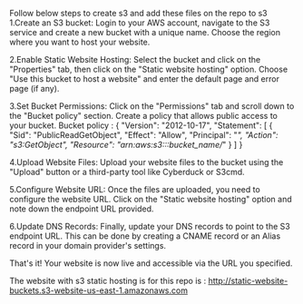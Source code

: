 Follow below steps to create s3 and add these files on the repo to s3
1.Create an S3 bucket:
Login to your AWS account, navigate to the S3 service and create a new bucket with a unique name. Choose the region where you want to host your website.

2.Enable Static Website Hosting:
Select the bucket and click on the "Properties" tab, then click on the "Static website hosting" option. Choose "Use this bucket to host a website" and enter the default page and error page (if any).

3.Set Bucket Permissions:
Click on the "Permissions" tab and scroll down to the "Bucket policy" section. Create a policy that allows public access to your bucket.
Bucket policy :
{
    "Version": "2012-10-17",
    "Statement": [
        {
            "Sid": "PublicReadGetObject",
            "Effect": "Allow",
            "Principal": "*",
            "Action": "s3:GetObject",
            "Resource": "arn:aws:s3:::bucket_name/*"
        }
    ]
}

4.Upload Website Files:
Upload your website files to the bucket using the "Upload" button or a third-party tool like Cyberduck or S3cmd.

5.Configure Website URL:
Once the files are uploaded, you need to configure the website URL. Click on the "Static website hosting" option and note down the endpoint URL provided.

6.Update DNS Records:
Finally, update your DNS records to point to the S3 endpoint URL. This can be done by creating a CNAME record or an Alias record in your domain provider's settings.

That's it! Your website is now live and accessible via the URL you specified.

The website with s3 static hosting is for this repo is :
http://static-website-buckets.s3-website-us-east-1.amazonaws.com
